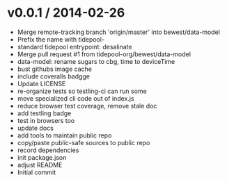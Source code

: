 
v0.0.1 / 2014-02-26
==================

 * Merge remote-tracking branch 'origin/master' into bewest/data-model
 * Prefix the name with tidepool-
 * standard tidepool entrypoint: desalinate
 * Merge pull request #1 from tidepool-org/bewest/data-model
 * data-model: rename sugars to cbg, time to deviceTime
 * bust githubs image cache
 * include coveralls badgge
 * Update LICENSE
 * re-organize tests so testling-ci can run some
 * move specialized cli code out of index.js
 * reduce browser test coverage, remove stale doc
 * add testling badge
 * test in browsers too
 * update docs
 * add tools to maintain public repo
 * copy/paste public-safe sources to public repo
 * record dependencies
 * init package.json
 * adjust README
 * Initial commit

